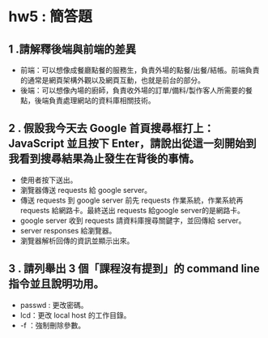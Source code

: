 # hw5 : 簡答題



1 .請解釋後端與前端的差異
---
- 前端：可以想像成餐廳點餐的服務生，負責外場的點餐/出餐/結帳。前端負責的通常是網頁架構外觀以及網頁互動，也就是前台的部分。
- 後端：可以想像內場的廚師，負責收外場的訂單/備料/製作客人所需要的餐點，後端負責處理網站的資料庫相關技術。


2 . 假設我今天去 Google 首頁搜尋框打上：JavaScript 並且按下 Enter，請說出從這一刻開始到我看到搜尋結果為止發生在背後的事情。
---

- 使用者按下送出。
- 瀏覽器傳送 requests 給 google server。
- 傳送 requests 到 google server 前先 requests 作業系統，作業系統再  requests 給網路卡。最終送出 requests 給google server的是網路卡。
- google server 收到 requests 請資料庫搜尋關鍵字，並回傳給 server。
- server responses 給瀏覽器。
- 瀏覽器解析回傳的資訊並顯示出來。



3 . 請列舉出 3 個「課程沒有提到」的 command line 指令並且說明功用。
---
- passwd : 更改密碼。
- lcd：更改 local host 的工作目錄。
- -f ：強制刪除參數。